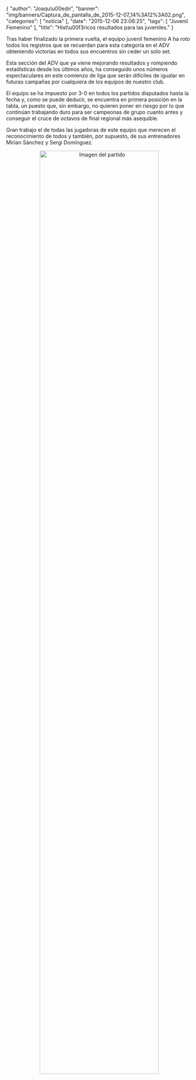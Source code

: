 {
  "author": "Joaqu\u00edn", 
  "banner": "img/banners/Captura_de_pantalla_de_2015-12-07_14%3A12%3A02.png", 
  "categories": [
    "noticia"
  ], 
  "date": "2015-12-06 23:06:25", 
  "tags": [
    "Juvenil Femenino"
  ], 
  "title": "Hist\u00f3ricos resultados para las juveniles."
}

Tras haber finalizado la primera vuelta, el equipo juvenil femenino A ha roto todos los registros que se recuerdan para esta categoría en el ADV obteniendo victorias en todos sus encuentros sin ceder un solo set.

Esta sección del ADV que ya viene mejorando resultados y rompiendo estadísticas desde los últimos años, ha conseguido unos números espectaculares en este comienzo de liga que serán difíciles de igualar en futuras campañas por cualquiera de los equipos de nuestro club.

El equipo se ha impuesto por 3-0 en todos los partidos disputados hasta la fecha y, como se puede deducir, se encuentra en primera posición en la tabla, un puesto que, sin embargo, no quieren poner en riesgo por lo que continúan trabajando duro para ser campeonas de grupo cuanto antes y conseguir el cruce de octavos de final regional más asequible.

Gran trabajo el de todas las jugadoras de este equipo que merecen el reconocimiento de todos y también, por supuesto, de sus entrenadores Mirian Sánchez y Sergi Domínguez.

<center>
<a target="_new" href="http://www.advmiguelturra.org/img/banners/Captura%20de%20pantalla%20de%202015-12-07%2014%3A12%3A02.png"> 
<img alt="Imagen del partido" width="80%" align="center" src="http://www.advmiguelturra.org/img/banners/Captura%20de%20pantalla%20de%202015-12-07%2014%3A12%3A02.png"/> </a> </center>




